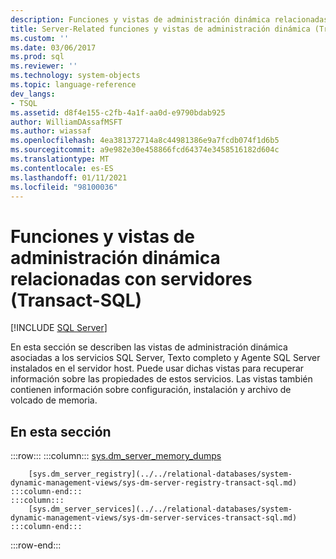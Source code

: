 ```yaml
---
description: Funciones y vistas de administración dinámica relacionadas con servidores (Transact-SQL)
title: Server-Related funciones y vistas de administración dinámica (Transact-SQL) | Microsoft Docs
ms.custom: ''
ms.date: 03/06/2017
ms.prod: sql
ms.reviewer: ''
ms.technology: system-objects
ms.topic: language-reference
dev_langs:
- TSQL
ms.assetid: d8f4e155-c2fb-4a1f-aa0d-e9790bdab925
author: WilliamDAssafMSFT
ms.author: wiassaf
ms.openlocfilehash: 4ea381372714a8c44981386e9a7fcdb074f1d6b5
ms.sourcegitcommit: a9e982e30e458866fcd64374e3458516182d604c
ms.translationtype: MT
ms.contentlocale: es-ES
ms.lasthandoff: 01/11/2021
ms.locfileid: "98100036"
---
```

# <a name="server-related-dynamic-management-views-and-functions-transact-sql"></a>Funciones y vistas de administración dinámica relacionadas con servidores (Transact-SQL)
[!INCLUDE [SQL Server](../../includes/applies-to-version/sqlserver.md)]

  En esta sección se describen las vistas de administración dinámica asociadas a los servicios SQL Server, Texto completo y Agente SQL Server instalados en el servidor host. Puede usar dichas vistas para recuperar información sobre las propiedades de estos servicios. Las vistas también contienen información sobre configuración, instalación y archivo de volcado de memoria.  
  
## <a name="in-this-section"></a>En esta sección  

:::row:::
    :::column:::
        [sys.dm_server_memory_dumps](../../relational-databases/system-dynamic-management-views/sys-dm-server-memory-dumps-transact-sql.md)

        [sys.dm_server_registry](../../relational-databases/system-dynamic-management-views/sys-dm-server-registry-transact-sql.md)
    :::column-end:::
    :::column:::
        [sys.dm_server_services](../../relational-databases/system-dynamic-management-views/sys-dm-server-services-transact-sql.md)
    :::column-end:::
:::row-end:::

